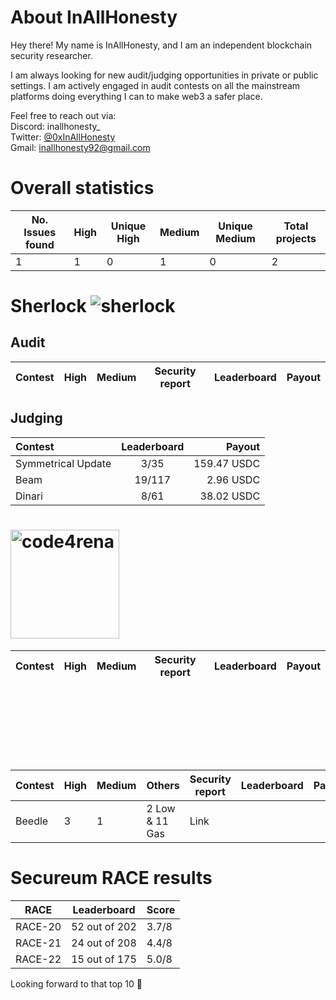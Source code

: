 # About InAllHonesty

Hey there! My name is InAllHonesty, and I am an independent blockchain security researcher.

I am always looking for new audit/judging opportunities in private or public settings. I am actively engaged in audit contests on all the mainstream platforms doing everything I can to make web3 a safer place.

Feel free to reach out via:  
Discord: inallhonesty_  
Twitter: [@0xInAllHonesty](https://twitter.com/0xInAllHonesty)  
Gmail: [inallhonesty92@gmail.com](mailto:inallhonesty92@gmail.com)

# Overall statistics

| No. Issues found	| High	| Unique High	| Medium	| Unique Medium | Total projects |
|---|---|---|---|---|---|
|1|1|0|1|0|2|

# Sherlock ![sherlock](https://github.com/inallhonesty/inallhonesty/assets/95440897/bb1b2a76-3e45-4738-8135-6b4985b46c85)

## Audit

| Contest |	High |	Medium | Security report	| Leaderboard	| Payout |
|---|---|---|---|---|---|

## Judging
| Contest	| Leaderboard	| Payout |
|:---|:---:|---:|
| Symmetrical Update | 3/35 | 159.47 USDC |
| Beam | 19/117 | 2.96 USDC |
| Dinari | 8/61 | 38.02 USDC |

# <img width="174" alt="code4rena" src="https://github.com/inallhonesty/inallhonesty/assets/95440897/d90c4afc-5777-4efe-9971-035ff978c6cb">

| Contest |	High |	Medium | Security report	| Leaderboard	| Payout |
|---|---|---|---|---|---|

# <svg width="1326" height="221" viewBox="0 0 1326 221" fill="none" xmlns="http://www.w3.org/2000/svg">
<path d="M249.658 51.1805L255.378 1.4741C255.506 0.361994 254.278 -0.394587 253.342 0.219424L213.603 26.2877L152.542 62.2795C152.058 62.565 151.807 63.1258 151.918 63.6769L160.631 107.017C160.72 107.459 160.577 107.917 160.251 108.229L128.099 139.098C127.84 139.347 127.693 139.691 127.693 140.051V218.797C127.693 220.058 129.293 220.601 130.061 219.601L151.375 191.841C151.552 191.611 151.648 191.328 151.648 191.037V174.551C151.648 173.406 153.006 172.804 153.854 173.572L161.951 180.908C162.478 181.385 163.288 181.36 163.784 180.851L185.729 158.3C186.614 157.39 185.83 155.877 184.576 156.075L175.376 157.53C175.089 157.575 174.796 157.525 174.541 157.386L165.971 152.739C164.901 152.159 165.12 150.563 166.307 150.292L200.969 142.376C201.184 142.327 201.384 142.225 201.549 142.079L224.133 122.122C225.044 121.317 224.474 119.813 223.259 119.813H209.725C209.427 119.813 209.137 119.712 208.904 119.527L196.623 109.765C195.693 109.026 196.137 107.53 197.32 107.418L226.111 104.684C226.512 104.646 226.874 104.427 227.093 104.089L243.486 78.8488C244.056 77.9706 243.426 76.8098 242.379 76.8098H226.952C225.767 76.8098 225.182 75.3686 226.032 74.5427L249.267 51.9766C249.485 51.7644 249.623 51.4831 249.658 51.1805Z" fill="url(#paint0_linear_342_65)"/>
<path d="M5.72862 51.1805L0.00924197 1.4741C-0.11872 0.361994 1.10868 -0.394587 2.04471 0.219424L41.7843 26.2877L102.845 62.2795C103.329 62.565 103.579 63.1258 103.469 63.6769L94.7559 107.017C94.667 107.459 94.8103 107.917 95.1359 108.229L127.288 139.098C127.547 139.347 127.693 139.691 127.693 140.051V218.797C127.693 220.058 126.094 220.601 125.326 219.601L104.012 191.841C103.835 191.611 103.739 191.328 103.739 191.037V174.551C103.739 173.406 102.381 172.804 101.532 173.572L93.4356 180.908C92.9089 181.385 92.0989 181.36 91.6033 180.851L69.6582 158.3C68.7729 157.39 69.5565 155.877 70.8104 156.075L80.0109 157.53C80.2976 157.575 80.5912 157.525 80.8463 157.386L89.4155 152.739C90.4855 152.159 90.2667 150.563 89.0801 150.292L54.4178 142.376C54.2025 142.327 54.003 142.225 53.8375 142.079L31.254 122.122C30.343 121.317 30.9124 119.813 32.1282 119.813H45.6619C45.9603 119.813 46.2498 119.712 46.4833 119.527L58.7634 109.765C59.6936 109.026 59.2497 107.53 58.0668 107.418L29.2757 104.684C28.8746 104.646 28.5128 104.427 28.2934 104.089L11.901 78.8488C11.3306 77.9706 11.9609 76.8098 13.0081 76.8098H28.4347C29.6201 76.8098 30.2047 75.3686 29.3544 74.5427L6.12032 51.9766C5.90183 51.7644 5.76344 51.4831 5.72862 51.1805Z" fill="url(#paint1_linear_342_65)"/>
<path d="M126.564 31.6707C126.944 30.3423 128.443 30.3423 128.823 31.6707L148.952 102.06C149.368 103.514 147.975 104.715 147.041 103.708L128.476 83.6911C128.026 83.2062 127.361 83.2062 126.911 83.6911L108.346 103.708C107.412 104.715 106.019 103.514 106.435 102.06L126.564 31.6707Z" fill="#F4F4F4"/>
<path d="M127.038 126.435C127.436 126.761 127.95 126.761 128.349 126.435L147.678 110.633C148.852 109.672 147.984 107.398 146.651 107.943L128.065 115.541C127.824 115.639 127.563 115.639 127.322 115.541L108.736 107.943C107.403 107.398 106.535 109.672 107.709 110.633L127.038 126.435Z" fill="#EEC762"/>
<path d="M306.585 149.712C315.773 134.125 324.961 118.374 334.231 102.541C344.076 85.8061 353.92 68.9888 363.764 52.2536H457.202L438.088 83.6732C425.537 83.6732 412.903 83.6732 400.106 83.6732C387.39 83.6732 374.757 83.6732 362.287 83.6732L369.589 95.2402C361.877 108.448 354.248 121.409 346.701 134.125C345.306 136.586 343.911 138.965 342.435 141.344C342.763 141.344 345.634 141.426 351.213 141.426C356.791 141.426 363.354 141.426 370.901 141.426C378.448 141.426 385.339 141.426 391.574 141.426C397.727 141.426 401.582 141.426 403.059 141.426L397.973 149.712L384.027 172.846H323.977L306.585 149.712Z" fill="#F4F4F4"/>
<path d="M562.946 52.2536L508.885 141.426L489.771 172.846H425.947L412.083 149.712L417.169 141.426L452.116 83.6732L471.23 52.2536C501.83 52.2536 532.429 52.2536 562.946 52.2536ZM476.235 141.426L511.264 83.6732H470.164L477.875 95.1582L449.819 141.426H476.235Z" fill="#F4F4F4"/>
<path d="M646.95 52.2536L660.814 75.3876L615.695 149.63L587.557 172.846H510.69C520.206 156.603 530.378 139.129 541.289 120.589C551.051 103.854 560.403 87.939 569.263 72.6804L552.61 52.2536C584.029 52.2536 615.531 52.2536 646.95 52.2536ZM622.996 83.8373V83.7552C615.777 83.7552 608.476 83.6732 601.257 83.6732C594.12 83.6732 586.9 83.6732 579.681 83.6732L586.983 95.2402C579.189 108.53 571.478 121.656 563.931 134.453C562.536 136.832 561.141 139.211 559.747 141.59C564.505 141.59 569.263 141.508 573.939 141.508C578.615 141.426 583.373 141.426 588.049 141.426L622.996 83.8373Z" fill="#F4F4F4"/>
<path d="M774.433 52.2536L755.401 83.6732H683.948L691.742 95.2402H718.239L698.551 127.316H662.701L671.643 141.426H720.372L715.286 149.712L701.504 172.518L701.34 172.846H644.982L627.672 149.712L632.758 141.426L686.82 52.2536H774.433Z" fill="#F4F4F4"/>
<path d="M881.654 52.2536L863.196 83.6732H849.086L856.387 95.2402C848.594 108.53 840.964 121.574 833.417 134.371C825.952 147.005 818.404 159.884 810.775 172.846L793.384 149.712L806.591 127.234C801.095 127.234 795.599 127.234 790.102 127.234C784.606 127.234 779.11 127.234 773.613 127.234C771.234 131.336 768.855 135.356 766.476 139.375C759.995 150.368 753.432 161.525 746.788 172.846L729.396 149.712C739.404 132.648 749.495 115.421 759.667 98.1114C768.691 82.7708 777.633 67.5122 786.575 52.2536H817.666L799.208 83.6732H785.098L792.399 95.2402C797.896 95.2402 803.392 95.2402 808.888 95.2402C814.385 95.2402 819.881 95.2402 825.377 95.2402L850.562 52.2536H881.654Z" fill="#F4F4F4"/>
<path d="M895.354 52.2536H988.71L970.334 83.6732H956.388L963.525 95.2402C955.978 108.038 948.431 120.917 940.883 133.715C933.172 146.758 925.543 159.802 917.831 172.846L900.522 149.712L913.648 127.234H880.751C879.439 129.449 878.126 131.746 876.814 133.961C869.266 146.758 861.637 159.72 853.926 172.846L836.534 149.712L836.616 149.63L895.354 52.2536ZM928.332 102.131L939.161 83.6732H906.264C904.132 87.3648 901.999 91.0564 899.784 94.6659C898.471 96.9629 897.076 99.2599 895.682 101.639L895.436 102.131H928.332Z" fill="#F4F4F4"/>
<path d="M1065.58 92.3689L1089.12 52.2536H1120.21C1108.48 72.1882 1096.83 92.0408 1085.1 111.975C1073.21 132.238 1061.23 152.583 1049.33 172.846C1019.88 172.846 990.515 172.846 961.064 172.846L943.673 149.712L960.982 120.179L966.068 111.565L1000.85 52.2536H1031.94L1013.48 83.6732H999.375L1006.68 95.2402C998.964 108.366 991.335 121.327 983.87 133.961C983.214 135.191 982.475 136.422 981.737 137.653L979.522 141.426C984.69 141.426 989.448 141.426 993.796 141.426C998.882 132.73 1003.97 124.117 1008.97 115.667C1012.99 108.858 1016.93 102.049 1020.95 95.2402H1051.88L1024.81 141.426C1029.97 141.426 1033.99 141.426 1036.7 141.508C1045.56 126.414 1054.42 111.401 1063.2 96.3887C1064.02 94.9941 1064.84 93.6815 1065.58 92.3689Z" fill="#F4F4F4"/>
<path d="M1224.32 52.2536C1216.93 64.641 1209.47 77.0283 1201.92 89.2516C1199.79 92.7791 1197.65 96.2246 1195.6 99.6701L1151.63 123.378L1188.63 172.846H1155.49L1121.53 123.46C1119.39 127.152 1117.18 130.844 1115.04 134.453C1107.58 147.169 1100.03 159.966 1092.48 172.846L1075.09 149.712C1084.2 134.125 1093.47 118.374 1102.74 102.541C1112.58 85.8061 1122.43 68.9888 1132.27 52.2536H1163.28L1144.91 83.6732H1130.8L1138.1 95.2402C1135.14 100.326 1132.19 105.331 1129.24 110.253L1171.65 87.2007L1192.4 52.2536H1224.32Z" fill="#F4F4F4"/>
<path d="M1235.23 52.2536H1325.14L1306.68 83.6732H1234.08L1243.84 95.6504H1299.71L1254.34 172.846H1191.42L1179.28 141.426H1240.31L1249.34 127.234H1212.42L1200.36 107.792L1235.23 52.2536Z" fill="#F4F4F4"/>
<defs>
<linearGradient id="paint0_linear_342_65" x1="662.569" y1="0" x2="662.569" y2="220.12" gradientUnits="userSpaceOnUse">
<stop offset="0.484375" stop-color="#EEC761"/>
<stop offset="0.802083" stop-color="#F35E5E"/>
<stop offset="1" stop-color="#EC4D85"/>
</linearGradient>
<linearGradient id="paint1_linear_342_65" x1="662.569" y1="-67.1132" x2="662.569" y2="220.12" gradientUnits="userSpaceOnUse">
<stop offset="0.46875" stop-color="#EFEFF0"/>
<stop offset="0.640625" stop-color="#ABEDEE"/>
<stop offset="1" stop-color="#79C3ED"/>
</linearGradient>
</defs>
</svg>

| Contest |	High |	Medium | Others | Security report	| Leaderboard	| Payout |
|---|---|---|---|---|---|---|
| Beedle | 3 | 1 | 2 Low & 11 Gas | Link | 


# Secureum RACE results

| RACE | Leaderboard | Score |
|:---:|---|---|
| RACE-20 | 52 out of 202 | 3.7/8 |
| RACE-21 | 24 out of 208 | 4.4/8 |
| RACE-22 | 15 out of 175 | 5.0/8 |

Looking forward to that top 10 :rocket:
